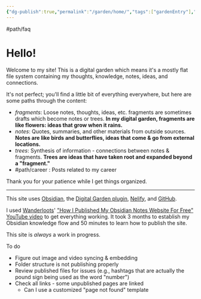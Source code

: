 ```yaml
---
{"dg-publish":true,"permalink":"/garden/home/","tags":["gardenEntry"],"created":"2025-01-31T21:53:03.686-05:00","updated":"2025-01-31T23:33:10.904-05:00"}
---
```


#path/faq

# Hello!
Welcome to my site! This is a digital garden which means it's a mostly flat file system containing my thoughts, knowledge, notes, ideas, and connections.

It's not perfect; you'll find a little bit of everything everywhere, but here are some paths through the content:

* *fragments*: Loose notes, thoughts, ideas, etc. fragments are sometimes drafts which become notes or trees. **In my digital garden, fragments are like flowers: ideas that grow when it rains.**
* *notes*: Quotes, summaries, and other materials from outside sources. **Notes are like birds and butterflies, ideas that come & go from external locations.**
* *trees*: Synthesis of information - connections between notes & fragments. **Trees are ideas that have taken root and expanded beyond a "fragment."**
* #path/career : Posts related to my career

Thank you for your patience while I get things organized.

---

This site uses [Obsidian](http://obsidian.md), the [Digital Garden plugin](https://dg-docs.ole.dev/), [Nelify](http://netlify.com), and [GitHub](https://github.com/). 

I used [Wanderloots](https://wanderloots.xyz/)' ["How I Published My Obsidian Notes Website For Free" YouTube video](https://www.youtube.com/watch?v=7f8e5IiUkeo) to get everything working. It took 3 months to establish my Obsidian knowledge flow and 50 minutes to learn how to publish the site.

This site is *always* a work in progress.

To do
- Figure out image and video syncing & embedding
- Folder structure is not publishing properly
- Review published files for issues (e.g., hashtags that are actually the pound sign being used as the word "number")
- Check all links - some unpublished pages are linked
	- Can I use a customized "page not found" template 